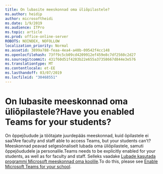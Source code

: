 ```yaml
---
title: On lubasite meeskonnad oma üliõpilastele?
ms.author: heidip
author: microsoftheidi
ms.date: 1/9/2019
ms.audience: ITPro
ms.topic: article
ms.prod: office-online-server
ROBOTS: NOINDEX, NOFOLLOW
localization_priority: Normal
ms.assetid: 3899a788-feaa-4ea4-a40b-09542f4cc148
ms.openlocfilehash: 73ff9c5cb09cd4209912ef459e8c7df2560c2d27
ms.sourcegitcommit: 431f60d51f4203b22e655a37358667d844e3e576
ms.translationtype: MT
ms.contentlocale: et-EE
ms.lasthandoff: 03/07/2019
ms.locfileid: "30468551"
---
```

# <a name="have-you-enabled-teams-for-your-students"></a><span data-ttu-id="3a862-102">On lubasite meeskonnad oma üliõpilastele?</span><span class="sxs-lookup"><span data-stu-id="3a862-102">Have you enabled Teams for your students?</span></span>


<span data-ttu-id="3a862-103">On õppejõudude ja töötajate juurdepääs meeskonnad, kuid õpilastele ei saa?</span><span class="sxs-lookup"><span data-stu-id="3a862-103">Are faculty and staff able to access Teams, but your students can't?</span></span> <span data-ttu-id="3a862-104">Meeskonnad peavad selgesõnaliselt lubada oma üliõpilastele, samuti õppejõududele ja personalile.</span><span class="sxs-lookup"><span data-stu-id="3a862-104">Teams needs to be explicitly enabled for your students, as well as for faculty and staff.</span></span> <span data-ttu-id="3a862-105">Selleks vaadake [Lubade kasutada programmi Microsoft meeskonnad oma koolile](https://docs.microsoft.com/education/get-started/enable-microsoft-teams).</span><span class="sxs-lookup"><span data-stu-id="3a862-105">To do this, please see [Enable Microsoft Teams for your school](https://docs.microsoft.com/education/get-started/enable-microsoft-teams).</span></span>
  

